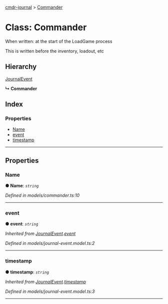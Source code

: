 [cmdr-journal](../README.md) > [Commander](../classes/commander.md)



# Class: Commander


When written: at the start of the LoadGame process

This is written before the inventory, loadout, etc

## Hierarchy


 [JournalEvent](journalevent.md)

**↳ Commander**







## Index

### Properties

* [Name](commander.md#name)
* [event](commander.md#event)
* [timestamp](commander.md#timestamp)



---
## Properties
<a id="name"></a>

###  Name

**●  Name**:  *`string`* 

*Defined in models/commander.ts:10*





___

<a id="event"></a>

###  event

**●  event**:  *`string`* 

*Inherited from [JournalEvent](journalevent.md).[event](journalevent.md#event)*

*Defined in models/journal-event.model.ts:2*





___

<a id="timestamp"></a>

###  timestamp

**●  timestamp**:  *`string`* 

*Inherited from [JournalEvent](journalevent.md).[timestamp](journalevent.md#timestamp)*

*Defined in models/journal-event.model.ts:3*





___


